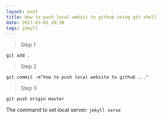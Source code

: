 ```yaml
---
layout: post
title: How to push local websit to github using git shell
date: 2017-03-01 20:30
tags: jekyll
---
```

> Step 1


`git add .`

>Step 2


`git commit -m"how to push local website to github ..."`

>Step 3


`git push origin master`

The command to set local server:
`jekyll serve`

